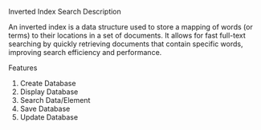 Inverted Index Search Description

An inverted index is a data structure used to store a mapping of words (or terms) to their locations in a set of documents. It allows for fast full-text searching by quickly retrieving documents that contain specific words, improving search efficiency and performance.

Features
1. Create Database
2. Display Database
3. Search Data/Element
4. Save Database
5. Update Database
